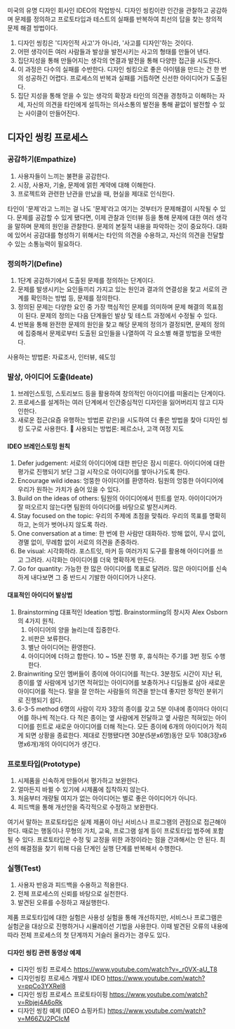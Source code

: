 미국의 유명 디자인 회사인 IDEO의 작업방식.
디자인 씽킹이란 인간을 관찰하고 공감하며 문제를 정의하고 프로토타입과 테스트의 실패를 반복하여 최선의 답을 찾는 창의적 문제 해결 방법이다.

1. 디자인 씽킹은 '디자인적 사고'가 아니라, '사고를 디자인'하는 것이다.
2. 어떤 생각이든 여러 사람들과 발상을 발전시키는 사고의 형태를 만들어 낸다.
3. 집단지성을 통해 만들어지는 생각의 연결과 발전을 통해 다양한 접근을 시도한다.
4. 이 과정은 다수의 실패를 수반한다. 디자인 씽킹으로 좋은 아이템을 만드는 건 한 번의 성공하긴 어렵다. 프로세스의 반복과 실패를 거듭하면 신선한 아이디어가 도출된다.
5. 집단 지성을 통해 얻을 수 있는 생각의 확장과 타인의 의견을 경청하고 이해하는 자세, 자신의 의견을 타인에게 설득하는 의사소통의 발전을 통해 끝없이 발전할 수 있는 사이클이 만들어진다.

## 디자인 씽킹 프로세스

### 공감하기(Empathize)
1. 사용자들이 느끼는 불편을 공감한다.
2. 시장, 사용자, 기술, 문제에 얽힌 계약에 대해 이해한다.
3. 프로젝트와 관련한 난관을 만났을 때, 현실을 제대로 인식한다.

타인이 '문제'라고 느끼는 걸 나도 '문제'라고 여기는 것부터가 문제해결이 시작될 수 있다.
문제를 공감할 수 있게 됐다면, 이제 관찰과 인터뷰 등을 통해 문제에 대한 여러 생각을 말하며 문제의 원인을 관찰한다.
문제의 본질적 내용을 파악하는 것이 중요하다.
대화에 있어서 공감대를 형성하기 위해서는 타인의 의견을 수용하고, 자신의 의견을 전달할 수 있는 소통능력이 필요하다.

### 정의하기(Define)
1. 1단계 공감하기에서 도출된 문제를 정의하는 단계이다.
2. 문제를 발생시키는 요인들끼리 가지고 있는 원인과 결과의 연결성을 찾고 서로의 관계를 확인하는 방법 등, 문제를 정의한다.
3. 정의된 문제는 다양한 요인 중 가장 핵심적인 문제를 의미하며 문제 해결의 목표점이 된다. 문제의 정의는 다음 단계들인 발상 및 테스트 과정에서 수정될 수 있다.
4. 반복을 통해 완전한 문제의 원인을 찾고 해당 문제의 정의가 결정되면, 문제의 정의에 집중해서 문제로부터 도출된 요인들을 나열하여 각 요소별 해결 방법을 모색한다.

사용하는 방법론: 자료조사, 인터뷰, 쉐도잉

### 발상, 아이디어 도출(Ideate)
1. 브레인스토밍, 스토리보드 등을 활용하여 창의적인 아이디어를 떠올리는 단계이다.
2. 프로세스를 설계하는 여러 단계에서 인간중심적인 디자인을 잃어버리지 않고 디자인한다.
3. 새로운 접근(요즘 유행하는 방법론 같은)을 시도하여 더 좋은 방법을 찾아 디자인 씽킹 도구로 사용한다.

사용되는 방법론: 페르소나, 고객 여정 지도

#### IDEO 브레인스토밍 원칙
1) Defer judgement: 서로의 아이디어에 대한 판단은 잠시 미룬다.
   아이디어에 대한 평가로 진행되기 보단 그걸 시작으로 아이디어를 쌓아나가도록 한다.
2) Encourage wild ideas: 엉뚱한 아이디어를 환영하라.
   팀원의 엉뚱한 아이디어에 우리가 원하는 가치가 숨어 있을 수 있다.
3) Build on the ideas of others: 팀원의 아이디어에서 힌트를 얻자.
   아이이디어가 잘 떠오르지 않는다면 팀원의 아이디어를 바탕으로 발전시켜라.
4) Stay focused on the topic: 우리의 주제에 초점을 맞춰라.
   우리의 목표를 명확히 하고, 논의가 벗어나지 않도록 하라.
5) One conversation at a time: 한 번에 한 사람만 대화하라.
   방해 없이, 무시 없이, 경멸 없이, 무례함 없이 서로의 의견을 존중하라.
6) Be visual: 시각화하라.
   포스트잇, 마커 등 여러가지 도구를 활용해 아이디어를 쓰고 그려라. 시각화는 아이디어를 더욱 명확하게 만든다.
7) Go for quantity: 가능한 한 많은 아이디어를 목표로 달려라.
   많은 아이디어를 신속하게 내다보면 그 중 반드시 기발한 아이디어가 나온다.

#### 대표적인 아이디어 발상법
1) Brainstorming
   대표적인 Ideation 방법. Brainstormiing의 창시자 Alex Osborn의 4가지 원칙.
   1. 아이디어의 양을 늘리는데 집중한다.
   2. 비판은 보류한다.
   3. 별난 아이디어는 환영한다.
   4. 아이디어에 더하고 합한다.
   10 ~ 15분 진행 후, 휴식하는 주기를 3번 정도 수행한다.
2) Brainwriting
   모인 멤버들이 종이에 아이디어를 적는다. 3분정도 시간이 지난 뒤, 종이를 옆 사람에게 넘기면 적혀있는 아이디어를 보충하거나 디딤돌로 삼아 새로운 아이디어를 적는다. 말을 잘 안하는 사람들의 의견을 받는데 좋지만 정적인 분위기로 진행되기 쉽다.
3) 6-3-5 method
   6명의 사람이 각자 3장의 종이를 갖고 5분 이내에 종이마다 아이디어를 하나씩 적는다. 다 적은 종이는 옆 사람에게 전달하고 옆 사람은 적혀있는 아이디어를 힌트로 새로운 아이디어를 더해 적는다. 모든 종이에 6개의 아이디어가 적히게 되면 상황을 종료한다. 제대로 진행됐다면 30분(5분x6명)동안 모두 108(3장x6명x6개)개의 아이디어가 생긴다.

### 프로토타입(Prototype)
1. 시제품을 신속하게 만들어서 평가하고 보완한다.
2. 얼마든지 바뀔 수 있기에 시제품에 집착하지 않는다.
3. 처음부터 개량될 여지가 없는 아이디어는 별로 좋은 아이디어가 아니다.
4. 피드백을 통해 개선안을 즉각적으로 수정하고 보완한다.

여기서 말하는 프로토타입은 실제 제품이 아닌 서비스나 프로그램의 관점으로 접근해야 한다. 때로는 행동이나 무형의 가치, 교육, 프로그램 설계 등이 프로토타입 범주에 포함될 수 있다. 프로토타입은 수정 및 교정을 위한 과정이라는 점을 간과해서는 안 된다. 최선의 해결점을 찾기 위해 다음 단계인 실행 단계를 반복해서 수행한다.

### 실행(Test)
1. 사용자 반응과 피드백을 수용하고 적용한다.
2. 전체 프로세스의 신뢰를 바탕으로 실천한다.
3. 발견된 오류를 수정하고 재실행한다.

제품 프로토타입에 대한 실험은 사용성 실험을 통해 개선하지만, 서비스나 프로그램은 실험군을 대상으로 진행하거나 시뮬레이션 기법을 사용한다. 이때 발견된 오류의 내용에 따라 전체 프로세스의 첫 단계까지 거슬러 올라가는 경우도 있다.

#### 디자인 씽킹 관련 동영상 예제
- 디자인 씽킹 프로세스 https://www.youtube.com/watch?v=_r0VX-aU_T8
- 디자인씽킹 프로세스 개발사 IDEO https://www.youtube.com/watch?v=ppCo3YXRel8
- 디자인 씽킹 프로세스 프로토타이핑 https://www.youtube.com/watch?v=Rbjej4A6oRk
- 디자인 씽킹 예제 (IDEO 쇼핑카트) https://www.youtube.com/watch?v=M66ZU2PCIcM